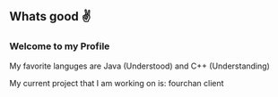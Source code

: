 ## Whats good ✌

### Welcome to my Profile

My favorite languges are Java (Understood) and C++ (Understanding)

My current project that I am working on is: fourchan client
